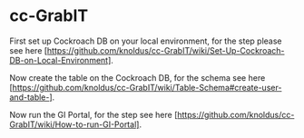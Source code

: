 # cc-GrabIT

First set up Cockroach DB on your local environment, for the step please see here [https://github.com/knoldus/cc-GrabIT/wiki/Set-Up-Cockroach-DB-on-Local-Environment].

Now create the table on the Cockroach DB, for the schema see here [https://github.com/knoldus/cc-GrabIT/wiki/Table-Schema#create-user-and-table-].

Now run the GI Portal, for the step see here [https://github.com/knoldus/cc-GrabIT/wiki/How-to-run-GI-Portal].
